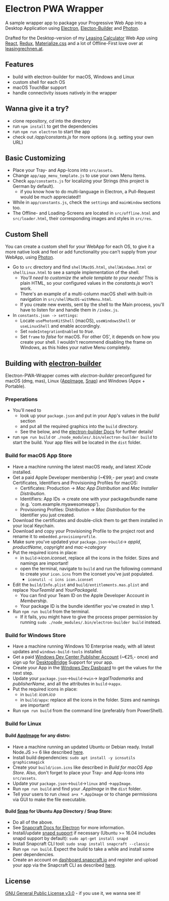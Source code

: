 # Electron PWA Wrapper

A sample wrapper app to package your Progressive Web App into a Desktop Application using [Electron](https://github.com/electron/electron), [Electon-Builder](https://github.com/electron-userland/electron-builder) and [Photon](https://github.com/connors/photon).

Drafted for the Desktop-version of my [Leasing Calculator](https://www.leasingrechnen.at) Web App using [React](https://github.com/facebook/react), [Redux](https://github.com/reactjs/redux), [Materialize.css](https://github.com/Dogfalo/materialize) and a lot of Offline-First love over at [leasingrechnen.at](https://www.leasingrechnen.at).

## Features
- build with electron-builder for macOS, Windows and Linux
- custom shell for each OS
- macOS TouchBar support
- handle connectivity issues natively in the wrapper

## Wanna give it a try?
- clone repository, *cd* into the directory
- run `npm install` to get the dependencies
- run `npm run electron` to start the app
- check out */app/constants.js* for more options (e.g. setting your own URL)

## Basic Customizing
- Place your Tray- and App-Icons into `src/assets`.
- Change `app/app_menu_template.js` to use your own Menu Items.
- Check `app/constants.js` for localizing your Strings (this project is German by default).
	- if you know how to do multi-language in Electron, a Pull-Request would be much appreciated!!
- While in `app/constants.js`, check the `settings` and `mainWindow` sections too.
- The Offline- and Loading-Screens are located in `src/offline.html` and `src/loader.html`, their corresponding images and styles in `src/res`.

## Custom Shell
You can create a custom shell for your WebApp for each OS, to give it a more native look and feel or add functionality you can't supply from your WebApp, using [Photon](https://github.com/connors/photon).
- Go to `src` directory and find `shellMacOS.html`, `shellWindows.html` or `shellLinux.html` to see a sample implementation of the shell.
	- *You'll need to customize the whole template to your needs!* This is plain HTML, so your configured values in the _constants.js_ won't work.
	- There's an example of a multi-column macOS shell with built-in navigation in `src/shellMacOS-withMenu.html`.
	- If you create new events, sent by the shell to the Main process, you'll have to listen for and handle them in `/index.js`.
- In `constants.json -> settings`:
	- Locate `usePhotonKitShell` (macOS), `useWindowsShell` or `useLinuxShell` and enable accordingly.
	- Set `nodeIntegrationEnabled` to _true_.
	- Set `frame` to _false_ for macOS. For other OS', it depends on how you create your shell. I wouldn't recommend disabling the frame on Windows, as this hides your native Menu completely.

## Building with [electron-builder](https://github.com/electron-userland/electron-builder)
Electron-PWA-Wrapper comes with *electron-builder* preconfigured for macOS (dmg, mas), Linux ([AppImage](https://appimage.org), [Snap](https://snapcraft.io/)) and Windows (Appx + Portable).

### Preperations
- You'll need to 
	- look up your `package.json` and put in your App's values in the *build* section
	- and put all the required graphics into the `build` directory.
	- See the below, and the [electron-builder Docs](https://www.electron.build) for further details!
- run `npm run build` or `./node_modules/.bin/electron-builder build` to start the build. Your app files will be located in the `dist` folder.

### Build for macOS App Store
- Have a machine running the latest macOS ready, and latest _XCode_ installed.
- Get a paid Apple Developer membership (~€99,- per year) and create Certificates, Identifiers and Provisioning Profiles for macOS:
	- Certificates: Production -> _Mac App Distribution_ and _Mac Installer Distribution_.
	- Identifiers: App IDs -> create one with your package/bundle name (e.g. 'com.example.myawesomeapp').
	- Provisioning Profiles: Distribution -> _Mac Distribution_ for the Identifier you just created.
- Download the certificates and double-click them to get them installed in your local Keychain.
- Download and copy your Provisioning Profile to the project root and rename it to `embedded.provisionprofile`.
- Make sure you've updated your `package.json`->`build`-> _appId_, _productName_, _copyright_ and _mac_->_category_
- Put the required icons in place:
	- in `build`->_icon.iconset_, replace all the icons in the folder. Sizes and namings are important!
	- open the terminal, navigate to `build` and run the following command to create your `icon.icns` from the iconset you've just populated.
		- `iconutil -c icns icon.iconset`
- Edit the `build/Info.plist` and `build/entitlements.mas.plist` and replace _YourTeamId_ and _YourPackageId_.
	- You can find your Team ID on the Apple Developer Account in _Membership_.
	- Your package ID is the bundle identifier you've created in step 1.
- Run `npm run build` from the terminal.
	- If it fails, you might have to give the process proper permission by running `sudo ./node_modules/.bin/electron-builder build` instead.

### Build for Windows Store
- Have a machine running Windows 10 Enterprise ready, with all latest updates and `windows-build-tools` installed.
- Get a paid [Windows Dev Center Publisher Account](https://developer.microsoft.com/en-us/store/register) (~€25,- once) and sign up for [DesktopBridge](https://developer.microsoft.com/en-us/windows/projects/campaigns/desktop-bridge) Support for your app.
- Create your App in the [Windows Dev Dasboard](https://developer.microsoft.com/en-us/dashboard/windows/overview) to get the values for the next step.
- Update your `package.json`->`build`->`win`-> _legalTrademarks_ and _publisherName_, and all the attributes in `build`->`appx`.
- Put the required icons in place:
	- in `build`: _icon.ico_
	- in `build/appx`: replace all the icons in the folder. Sizes and namings are important!
- Run `npm run build` from the command line (preferably from PowerShell).

### Build for Linux
#### Build [AppImage](https://appimage.org) for any distro:
- Have a machine running an updated Ubuntu or Debian ready. Install Node.JS >= 6 like described [here](https://nodejs.org/en/download/package-manager).
- Install build dependencies: `sudo apt install -y icnsutils graphicsmagick`
- Create your `build/icon.icns` like described in _Build for macOS App Store_. Also, don't forget to place your Tray- and App-Icons into `src/assets`.
- Update your `package.json`->`build`->`linux` and ->`appImage`.
- Run `npm run build` and find your _.AppImage_ in the `dist` folder.
- Tell your users to run `chmod a+x *.AppImage` or to change permissions via GUI to make the file executable.

#### Build [Snap](https://snapcraft.io/) for Ubuntu App Directory / Snap Store:
- Do all of the above.
- See [Snapcraft Docs for Electron](https://docs.snapcraft.io/build-snaps/electron) for more information.
- Install/update [snapd support](https://docs.snapcraft.io/core/install) if necessary (Ubuntu >= 16.04 includes snapd support by default): `sudo apt-get install snapd`
- Install Snapcraft CLI tool: `sudo snap install snapcraft --classic`
- Run `npm run build`. Expect the build to take a while and install some peer dependencies.
- Create an account on [dashboard.snapcraft.io](https://dashboard.snapcraft.io/dev/account/) and register and upload your app via the Snapcraft CLI as described [here](https://docs.snapcraft.io/build-snaps/electron#share-with-your-friends).

## License
[GNU General Public License v3.0](https://www.gnu.org/licenses/gpl-3.0.en.html) - if you use it, we wanna see it!
